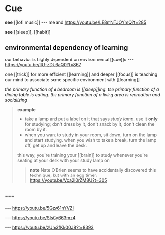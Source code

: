 # Cue

**see** [[lofi music]] --- me and <https://youtu.be/LE8mNTJOYmQ?t=285>

**see** [[sleep]], [[habit]]

## environmental dependency of learning

our behavior is highly dependent on environmental [[cue]]s --- <https://youtu.be/IlU-zDU6aQ0?t=867>

one [[trick]] for more efficient [[learning]] and deeper [[focus]] is teaching our mind to associate some specific environment with [[learning]]

_the primary function of a bedroom is [[sleep]]ing. the primary function of a dining table is eating. the primary function of a living area is recreation and socializing_

> **example**
>
> - take a lamp and put a label on it that says _study lamp_. use it **only** for studying; don't dress by it, don't snack by it, don't clean the room by it.
> - when you want to study in your room, sit down, turn on the lamp and start studying. when you wish to take a break, turn the lamp off, get up and leave the desk.
>
> this way, you're training your [[brain]] to study whenever you're seating at your desk with your study lamp on.
>
> > **note** Nate O'Brien seems to have accidentally discovered this technique, but with an egg timer: <https://youtu.be/Vca2l0rZM8U?t=305>

## ---

--- <https://youtu.be/5Gzv61nYVZI>

--- <https://youtu.be/SIsCy663mz4>

--- <https://youtu.be/zUm3fKk00J8?t=8393>
